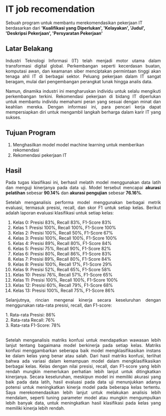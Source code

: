 # IT job recomendation
Sebuah program untuk membantu merekomendasikan pekerjaan IT berdasarkan dari **'Kualifikasi yang Diperlukan', 'Kelayakan', 'Judul', 'Deskripsi Pekerjaan', 'Persyaratan Pekerjaan'**

## Latar Belakang
<p align="justify"> Industri Teknologi Informasi (IT) telah menjadi motor utama dalam transformasi digital global. Perkembangan seperti kecerdasan buatan, komputasi awan, dan keamanan siber menciptakan permintaan tinggi akan tenaga ahli IT di berbagai sektor. Peluang pekerjaan dalam IT sangat beragam, mulai dari pengembangan perangkat lunak hingga analis data. </p>

<p align="justify"> Namun, dinamika industri ini mengharuskan individu untuk selalu mengikuti perkembangan terkini. Rekomendasi pekerjaan di bidang IT diperlukan untuk membantu individu memahami peran yang sesuai dengan minat dan keahlian mereka. Dengan informasi ini, para pencari kerja dapat mempersiapkan diri untuk mengambil langkah berharga dalam karir IT yang sukses. </p>

## Tujuan Program
1. Menghasilkan model model machine learning untuk memberikan rekomendasi
2. Rekomendasi pekerjaan IT

## Hasil

<p align="justify"> Pada tugas klasifikasi ini, berhasil melatih model menggunakan data latih dan menguji kinerjanya pada data uji. Model tersebut mencapai <b>akurasi pelatihan</b> sebesar <b>90.14%</b> dan <b>akurasi pengujian</b> sebesar <b>76.16%</b>. </p>

<p align="justify"> Setelah menganalisis performa model menggunakan berbagai metrik evaluasi, termasuk presisi, recall, dan skor F1 untuk setiap kelas. Berikut adalah laporan evaluasi klasifikasi untuk setiap kelas: </p>

1. Kelas 0: Presisi 83%, Recall 83%, F1-Score 83%
2. Kelas 1: Presisi 100%, Recall 100%, F1-Score 100%
3. Kelas 2: Presisi 100%, Recall 50%, F1-Score 67%
4. Kelas 3: Presisi 100%, Recall 100%, F1-Score 100%
5. Kelas 4: Presisi 89%, Recall 80%, F1-Score 84%
6. Kelas 5: Presisi 75%, Recall 90%, F1-Score 82%
7. Kelas 6: Presisi 80%, Recall 86%, F1-Score 83%
8. Kelas 7: Presisi 89%, Recall 80%, F1-Score 84%
9. Kelas 8: Presisi 100%, Recall 17%, F1-Score 29%
10. Kelas 9: Presisi 52%, Recall 65%, F1-Score 58%
11. Kelas 10: Presisi 76%, Recall 57%, F1-Score 65%
12. Kelas 11: Presisi 100%, Recall 100%, F1-Score 100%
13. Kelas 12: Presisi 60%, Recall 79%, F1-Score 68%
14. Kelas 13: Presisi 100%, Recall 75%, F1-Score 86%

<p align="justify"> Selanjutnya, rincian mengenai kinerja secara keseluruhan dengan menggunakan rata-rata presisi, recall, dan F1-score: </p>
1. Rata-rata Presisi: 86%<br>
2. Rata-rata Recall: 76%<br>
3. Rata-rata F1-Score: 78%<br>
<br>
<p align="justify">Setelah menganalisis matriks konfusi untuk mendapatkan wawasan lebih lanjut tentang bagaimana model berkinerja pada setiap kelas. Matriks konfusi menggambarkan seberapa baik model mengklasifikasikan instans ke dalam kelas yang benar atau salah. Dari hasil matriks konfusi, terlihat bahwa ada variasi dalam kemampuan model dalam mengklasifikasikan berbagai kelas. Kelas dengan nilai presisi, recall, dan F1-score yang lebih rendah mungkin memerlukan perhatian lebih lanjut untuk ditingkatkan kinerjanya. Secara keseluruhan, meskipun model ini memiliki akurasi yang baik pada data latih, hasil evaluasi pada data uji menunjukkan adanya potensi untuk meningkatkan kinerja model pada beberapa kelas tertentu. Saya merekomendasikan lebih lanjut untuk melakukan analisis lebih mendalam, seperti tuning parameter model atau mungkin mengumpulkan lebih banyak data, untuk meningkatkan hasil klasifikasi pada kelas yang memiliki kinerja lebih rendah.</p>

